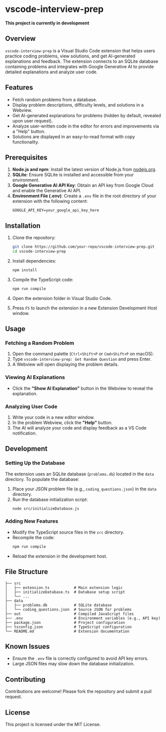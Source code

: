 # vscode-interview-prep 
**This project is currently in development**
## Overview
`vscode-interview-prep` is a Visual Studio Code extension that helps users practice coding problems, view solutions, and get AI-generated explanations and feedback. The extension connects to an SQLite database containing problems and integrates with Google Generative AI to provide detailed explanations and analyze user code.

## Features
- Fetch random problems from a database.
- Display problem descriptions, difficulty levels, and solutions in a Webview.
- Get AI-generated explanations for problems (hidden by default, revealed upon user request).
- Analyze user-written code in the editor for errors and improvements via a "Help" button.
- Solutions are displayed in an easy-to-read format with copy functionality.

## Prerequisites
1. **Node.js and npm**: Install the latest version of Node.js from [nodejs.org](https://nodejs.org/).
2. **SQLite**: Ensure SQLite is installed and accessible from your environment.
3. **Google Generative AI API Key**: Obtain an API key from Google Cloud and enable the Generative AI API.
4. **Environment File (.env)**: Create a `.env` file in the root directory of your extension with the following content:
   ```env
   GOOGLE_API_KEY=your_google_api_key_here
   ```

## Installation
1. Clone the repository:
   ```bash
   git clone https://github.com/your-repo/vscode-interview-prep.git
   cd vscode-interview-prep
   ```

2. Install dependencies:
   ```bash
   npm install
   ```

3. Compile the TypeScript code:
   ```bash
   npm run compile
   ```

4. Open the extension folder in Visual Studio Code.

5. Press `F5` to launch the extension in a new Extension Development Host window.

## Usage

### Fetching a Random Problem
1. Open the command palette (`Ctrl+Shift+P` or `Cmd+Shift+P` on macOS).
2. Type `vscode-interview-prep: Get Random Question` and press Enter.
3. A Webview will open displaying the problem details.

### Viewing AI Explanations
- Click the **"Show AI Explanation"** button in the Webview to reveal the explanation.

### Analyzing User Code
1. Write your code in a new editor window.
2. In the problem Webview, click the **"Help"** button.
3. The AI will analyze your code and display feedback as a VS Code notification.

## Development

### Setting Up the Database
The extension uses an SQLite database (`problems.db`) located in the `data` directory. To populate the database:

1. Place your JSON problem file (e.g., `coding_questions.json`) in the `data` directory.
2. Run the database initialization script:
   ```bash
   node src/initializeDatabase.js
   ```

### Adding New Features
- Modify the TypeScript source files in the `src` directory.
- Recompile the code:
  ```bash
  npm run compile
  ```
- Reload the extension in the development host.

## File Structure
```
├── src
│   ├── extension.ts           # Main extension logic
│   ├── initializeDatabase.ts  # Database setup script
│   └── ...
├── data
│   ├── problems.db            # SQLite database
│   └── coding_questions.json  # Source JSON for problems
├── out                        # Compiled JavaScript files
├── .env                       # Environment variables (e.g., API key)
├── package.json               # Project configuration
├── tsconfig.json              # TypeScript configuration
└── README.md                  # Extension documentation
```

## Known Issues
- Ensure the `.env` file is correctly configured to avoid API key errors.
- Large JSON files may slow down the database initialization.

## Contributing
Contributions are welcome! Please fork the repository and submit a pull request.

## License
This project is licensed under the MIT License.


